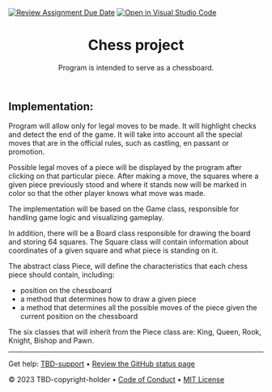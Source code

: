 [![Review Assignment Due Date](https://classroom.github.com/assets/deadline-readme-button-24ddc0f5d75046c5622901739e7c5dd533143b0c8e959d652212380cedb1ea36.svg)](https://classroom.github.com/a/7p6FG8zC)
[![Open in Visual Studio Code](https://classroom.github.com/assets/open-in-vscode-718a45dd9cf7e7f842a935f5ebbe5719a5e09af4491e668f4dbf3b35d5cca122.svg)](https://classroom.github.com/online_ide?assignment_repo_id=12513280&assignment_repo_type=AssignmentRepo)
<header>

<!--
  <<< Author notes: Course header >>>
  Read <https://skills.github.com/quickstart> for more information about how to build courses using this template.
  Include a 1280×640 image, course name in sentence case, and a concise description in emphasis.
  In your repository settings: enable template repository, add your 1280×640 social image, auto delete head branches.
  Next to "About", add description & tags; disable releases, packages, & environments.
  Add your open source license, GitHub uses the MIT license.
-->

# Chess project

Program is intended to serve as a chessboard.


</header>

<!--
  <<< Author notes: Step 1 >>>
  Choose 3-5 steps for your course.
  The first step is always the hardest, so pick something easy!
  Link to docs.github.com for further explanations.
  Encourage users to open new tabs for steps!
  TBD-step-1-notes.
-->

## Implementation:
<!--
_Welcome to "TBD-course-name"! :wave:_

TBD-step-1-information

**What is _TBD-term-1_**: TBD-definition-1

### :keyboard: Activity: TBD-step-1-name
-->
Program will allow only for legal moves to be made. It will highlight checks and detect the end of the game. It will take into account all the special moves that are in the official rules, such as castling, en passant or promotion.

Possible legal moves of a piece will be displayed by the program after clicking on that particular piece. After making a move, the squares where a given piece previously stood and where it stands now will be marked in color so that the other player knows what move was made.

The implementation will be based on the Game class, responsible for handling game logic and visualizing gameplay.

In addition, there will be a Board class responsible for drawing the board and storing 64 squares.
The Square class will contain information about coordinates of a given square and what piece is standing on it.

The abstract class Piece, will define the characteristics that each chess piece should contain, including:
- position on the chessboard
- a method that determines how to draw a given piece
- a method that determines all the possible moves of the piece given the current position on the chessboard

The six classes that will inherit from the Piece class are: King, Queen, Rook, Knight, Bishop and Pawn.

<footer>

<!--
  <<< Author notes: Footer >>>
  Add a link to get support, GitHub status page, code of conduct, license link.
-->

---

Get help: [TBD-support](TBD-support-link) &bull; [Review the GitHub status page](https://www.githubstatus.com/)

&copy; 2023 TBD-copyright-holder &bull; [Code of Conduct](https://www.contributor-covenant.org/version/2/1/code_of_conduct/code_of_conduct.md) &bull; [MIT License](https://gh.io/mit)

</footer>
